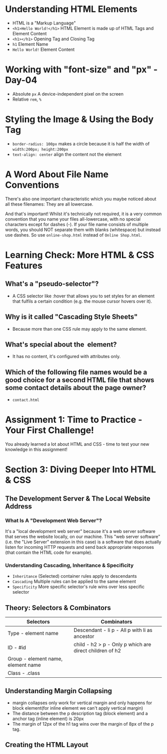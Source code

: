 # Understanding HTML Elements

- HTML is a "Markup Language"
- `<h1>Hello World!</h1>` HTML Element is made up of HTML Tags and Element Content
- `<h1></h1>` Opening Tag and Closing Tag
- `h1` Element Name
- `Hello World!` Element Content

# Working with "font-size" and "px" - Day-04
- Absolute `px` A device-independent pixel on the screen
- Relative `rem`, `%`

# Styling the Image & Using the Body Tag
- `border-radius: 100px` makes a circle because it is half the width of `width:200px; height:200px`
- `text-align: center` align the content not the element

# A Word About File Name Conventions
There's also one important characteristic which you maybe noticed about all these filenames: They are all lowercase.

And that's important! Whilst it's technically not required, it is a very common convention that you name your files all-lowercase, with no special characters except for dashes (-). If your file name consists of multiple words, you should NOT separate them with blanks (whitespace) but instead use dashes. So use `online-shop.html` instead of `Online Shop.html`.

# Learning Check: More HTML & CSS Features
## What's a "pseudo-selector"?
- A CSS selector like :hover that allows you to set styles for an element that fulfils a certain condition (e.g. the mouse cursor hovers over it).
## Why is it called "Cascading Style Sheets"
- Because more than one CSS rule may apply to the same element.
## What's special about the <img> element?
- It has no content, it's configured with attributes only.
## Which of the following file names would be a good choice for a second HTML file that shows some contact details about the page owner?
- `contact.html`

# Assignment 1: Time to Practice - Your First Challenge! 
You already learned a lot about HTML and CSS - time to test your new knowledge in this assignment!

# Section 3: Diving Deeper Into HTML & CSS
## The Development Server & The Local Website Address
### What Is A "Development Web Server"?
It's a "local development web server" because it's a web server software that serves the website locally, on our machine.
This "web server software" (i.e. the "Live Server" extension in this case) is a software that does actually listen for incoming HTTP requests and send back appropriate responses (that contain the HTML code for example). 

### Understanding Cascading, Inheritance & Specificity
- `Inheritance` (Selected) container rules apply to descendants
- `Cascading` Multiple rules can be applied to the same element
- `Specificity` More specific selector's rule wins over less specific selector

## Theory: Selectors & Combinators
| Selectors                          | Combinators                                             |
|------------------------------------|---------------------------------------------------------|
| Type - element name                | Descendant - li p - All p with li as ancestor           |
| ID - #id                           | child - h2 > p - Only p which are direct children of h2 |
| Group - element name, element name |                                                         |
| Class - .class                     |                                                         |

## Understanding Margin Collapsing
- margin collapses only work for vertical margin and only happens for block element(for inline element we can't apply vertical margin)
- The distance between the p description tag (block element) and a anchor tag (inline element) is 20px 
- The margin of 12px of the h1 tag wins over the margin of 8px of the p tag.

## Creating the HTML Layout
